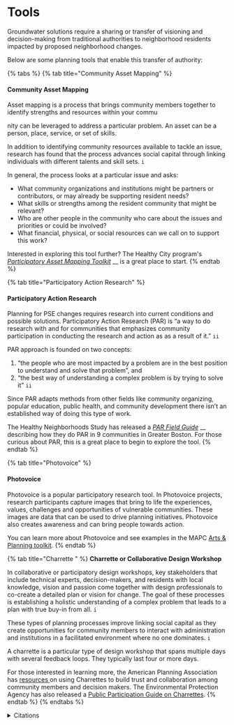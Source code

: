 # Tools

Groundwater solutions require a sharing or transfer of visioning and decision-making from traditional authorities to neighborhood residents impacted by proposed neighborhood changes.&#x20;

Below are some planning tools that enable this transfer of authority:

{% tabs %}
{% tab title="Community Asset Mapping" %}


#### Community Asset Mapping

Asset mapping is a process that brings community members together to identify strengths and resources within your commu



nity can be leveraged to address a particular problem. An asset can be a person, place, service, or set of skills. &#x20;

In addition to identifying community resources available to tackle an issue, research has found that the process advances social capital through linking individuals with different talents and skill sets. `i`

In general, the process looks at a particular issue and asks:&#x20;

* What community organizations and institutions might be partners or contributors, or may already be supporting resident needs? &#x20;
* What skills or strengths among the resident community that might be relevant? &#x20;
* Who are other people in the community who care about the issues and priorities or could be involved?&#x20;
* What financial, physical, or social resources can we call on to support this work?

Interested in exploring this tool further? The Healthy City program's [_Participatory Asset Mapping Toolkit_](https://communityscience.com/wp-content/uploads/2021/04/AssetMappingToolkit.pdf) __ is a great place to start.
{% endtab %}

{% tab title="Participatory Action Research" %}
#### Participatory Action Research

Planning for PSE changes requires research into current conditions and possible solutions. Participatory Action Research (PAR) is “a way to do research with and for communities that emphasizes community participation in conducting the research and action as as a result of it.” `ii`

PAR approach is founded on two concepts: &#x20;

1. “the people who are most impacted by a problem are in the best position to understand and solve that problem”, and &#x20;
2. “the best way of understanding a complex problem is by trying to solve it” `ii`

Since PAR adapts methods from other fields like community organizing, popular education, public health, and community development there isn’t an established way of doing this type of work.&#x20;

The Healthy Neighborhoods Study has released a [_PAR Field Guide_](https://www.clf.org/wp-content/uploads/2021/01/PAR-Field-Guide.pdf) __ describing how they do PAR in 9 communities in Greater Boston. For those curious about PAR, this is a great place to begin to explore the tool.
{% endtab %}

{% tab title="Photovoice" %}
#### Photovoice

Photovoice is a popular participatory research tool. In Photovoice projects, research participants capture images that bring to life the experiences, values, challenges and opportunities of vulnerable communities. These images are data that can be used to drive planning initiatives. Photovoice also creates awareness and can bring people towards action.&#x20;

You can learn more about Photovoice and see examples in the MAPC [Arts & Planning toolkit](https://artsandplanning.mapc.org/photovoice/).
{% endtab %}

{% tab title="Charrette " %}
**Charrette or Collaborative Design Workshop**

In collaborative or participatory design workshops, key stakeholders that include technical experts, decision-makers, and residents with local knowledge, vision and passion come together with design professionals to co-create a detailed plan or vision for change. The goal of these processes is establishing a holistic understanding of a complex problem that leads to a plan with true buy-in from all. `i`

These types of planning processes improve linking social capital as they create opportunities for community members to interact with administration and institutions in a facilitated environment where no one dominates. `i`

A charrette is a particular type of design workshop that spans multiple days with several feedback loops. They typically last four or more days. &#x20;

For those interested in learning more, the American Planning Association has [resources ](https://www.planning.org/pas/memo/2018/nov/)on using Charrettes to build trust and collaboration among community members and decision makers. The Environmental Protection Agency has also released a [Public Participation Guide on Charrettes](https://www.epa.gov/international-cooperation/public-participation-guide-charrettes).
{% endtab %}
{% endtabs %}

<details>

<summary>Citations</summary>

`i` _Semenza, Jan C. “Lateral Public Health: A Comprehensive Approach to Adaptation in Urban Environments.” Climate Change Adaptation in Developed Nations: From Theory to Practice, edited by James D. Ford and Lea Berrang-Ford, Springer Netherlands, 2011, pp. 143–59, doi:10.1007/978-94-007-0567-8\_10_&#x20;

`ii` _Healthy Neighborhood Study (2020) A Participatory Action Field Guide._ [_https://www.clf.org/wp-content/uploads/2021/01/PAR-Field-Guide.pdf_](https://www.clf.org/wp-content/uploads/2021/01/PAR-Field-Guide.pdf)__

</details>

